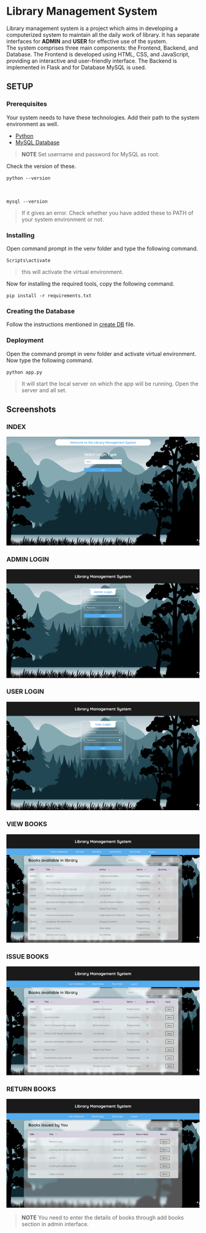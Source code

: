 # Library Management System
Library management system is a project which aims in developing a computerized system to maintain all the daily work of library. It has separate interfaces for **ADMIN** and **USER** for effective use of the system.<br>
The system comprises three main components: the Frontend, Backend, and Database. The Frontend is developed using HTML, CSS, and JavaScript, providing an interactive and user-friendly interface. The Backend is implemented in Flask and for Database MySQL is used.
## SETUP
### Prerequisites

Your system needs to have these technologies. Add their path to the system environment as well.

- [Python](https://www.python.org/downloads/)
- [MySQL Database](https://www.mysql.com/downloads/)
> **NOTE** Set username and password for MySQL as root.

Check the version of these.

    python --version
<br>

    mysql --version

> If it gives an error. Check whether you have added these to PATH of your system environment or not.

### Installing

Open command prompt in the venv folder and type the following command.

    Scripts\activate
> this will activate the virtual environment.

Now for installing the required tools, copy the following command.

    pip install -r requirements.txt

### Creating the Database
Follow the instructions mentioned in [create DB](venv/createDB.txt) file.

### Deployment
Open the command prompt in venv folder and activate virtual environment.
Now type the following command.

    python app.py

> It will start the local server on which the app will be running. Open the server and all set.

## Screenshots
### INDEX
![screenshots](venv/screenshots/ss.png)
### ADMIN LOGIN
![screenshots](venv/screenshots/ss1.png)
### USER LOGIN
![screenshots](venv/screenshots/ss2.png)
### VIEW BOOKS
![screenshots](venv/screenshots/ss3.png)
### ISSUE BOOKS
![screenshots](venv/screenshots/ss4.png)
### RETURN BOOKS
![screenshots](venv/screenshots/ss5.png)

> **NOTE** You need to enter the details of books through add books section in admin interface.

